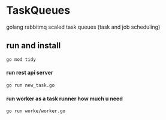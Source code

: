 # TaskQueues
golang rabbitmq scaled task queues (task and job scheduling)




## run and install
```
go mod tidy
```
#### run rest api server


```
go run new_task.go 
```
#### run worker as a task runner how much u need
```
go run worke/worker.go
```






